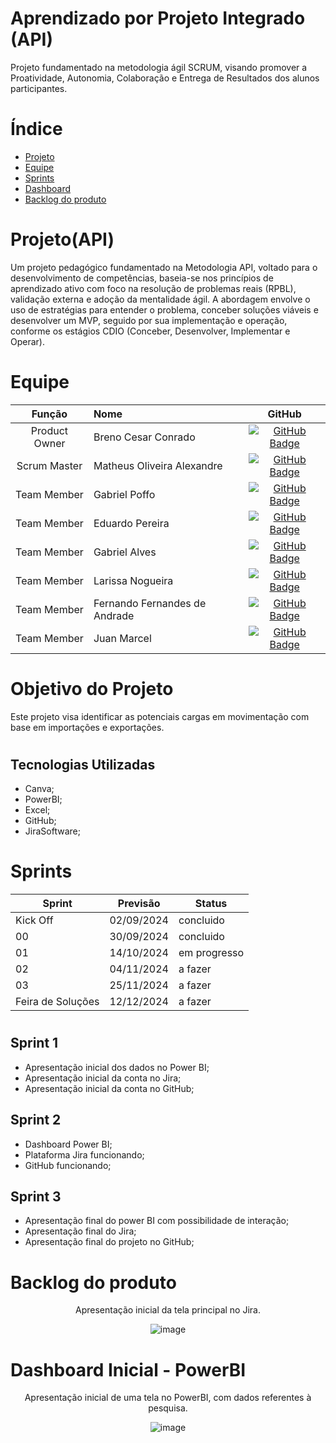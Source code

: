 # Aprendizado por Projeto Integrado (API)

Projeto fundamentado na metodologia ágil SCRUM, visando promover a Proatividade, Autonomia, Colaboração e Entrega de Resultados dos alunos participantes.

# Índice

* [Projeto](#Projeto-API)
* [Equipe](#equipe)
* [Sprints](#Sprints)
* [Dashboard](#Dashboard-PowerBI)
* [Backlog do produto](#Backlog-do-produto)


# Projeto(API) 
Um projeto pedagógico fundamentado na Metodologia API, voltado para o desenvolvimento de competências, baseia-se nos princípios de aprendizado ativo com foco na resolução de problemas reais (RPBL), validação externa e adoção da mentalidade ágil.
A abordagem envolve o uso de estratégias para entender o problema, conceber soluções viáveis e desenvolver um MVP, seguido por sua implementação e operação, conforme os estágios CDIO (Conceber, Desenvolver, Implementar e Operar).

# Equipe
|    Função     | Nome                                  |                                                                                                                                                      GitHub                                                                                                                                                      |
| :-----------: | :------------------------------------ | :-------------------------------------------------------------------------------------------------------------------------------------------------------------------------------------------------------------------------------------------------------------------------------------------------------------------------: |
| Product Owner | Breno Cesar Conrado|    [![GitHub Badge](https://img.shields.io/badge/GitHub-111217?style=flat-square&logo=github&logoColor=white)](https://github.com/BrenoConrado15)              |
| Scrum Master  | Matheus Oliveira Alexandre |     [![GitHub Badge](https://img.shields.io/badge/GitHub-111217?style=flat-square&logo=github&logoColor=white)](https://github.com/MatheusAlexandre1204)     |
| Team Member   | Gabriel Poffo              |        [![GitHub Badge](https://img.shields.io/badge/GitHub-111217?style=flat-square&logo=github&logoColor=white)](https://github.com/gabrielpoffo)        |
|  Team Member  | Eduardo Pereira                 |          [![GitHub Badge](https://img.shields.io/badge/GitHub-111217?style=flat-square&logo=github&logoColor=white)](https://github.com/ddoardo)        |
|  Team Member  | Gabriel Alves              |    [![GitHub Badge](https://img.shields.io/badge/GitHub-111217?style=flat-square&logo=github&logoColor=white)](https://github.com/gabrieltn16)   |
|  Team Member  | Larissa Nogueira   |          [![GitHub Badge](https://img.shields.io/badge/GitHub-111217?style=flat-square&logo=github&logoColor=white)](https://github.com/Larih13)          |
|  Team Member  | Fernando Fernandes de Andrade   |          [![GitHub Badge](https://img.shields.io/badge/GitHub-111217?style=flat-square&logo=github&logoColor=white)]( 0 )          |
|  Team Member  | Juan Marcel   |          [![GitHub Badge](https://img.shields.io/badge/GitHub-111217?style=flat-square&logo=github&logoColor=white)](https://github.com/Juanmarcelg )          |

# Objetivo do Projeto
Este projeto visa identificar as potenciais cargas em movimentação com base em importações e exportações.
#
## Tecnologias Utilizadas
* Canva;
* PowerBI;
* Excel;
* GitHub;
* JiraSoftware;

# Sprints

Sprint | Previsão | Status|
|------|--------|------|
|Kick Off | 02/09/2024 | concluido|
|00 | 30/09/2024 | concluido| 
|01|  14/10/2024| em progresso |
|02| 04/11/2024 | a fazer|
|03| 25/11/2024|a fazer |
|Feira de Soluções|12/12/2024 |a fazer |

#

## Sprint 1
* Apresentação inicial dos dados no Power BI;
* Apresentação inicial da conta no Jira;
* Apresentação inicial da conta no GitHub;

## Sprint 2
* Dashboard Power BI;
* Plataforma Jira funcionando;
* GitHub funcionando;

## Sprint 3 
* Apresentação final do power BI com possibilidade de interação;
* Apresentação final do Jira;
* Apresentação final do projeto no GitHub;

#

# Backlog do produto
  
<div align="center">
Apresentação inicial da tela principal no Jira.
 
![image](https://github.com/user-attachments/assets/90cf654b-b798-4ed9-b9e9-d012c49d9d7c)

</div>


# Dashboard Inicial - PowerBI

<div align="center">
Apresentação inicial de uma tela no PowerBI, com dados referentes à pesquisa.

![image](https://github.com/user-attachments/assets/ac3085f2-52a2-4665-a12b-f001138a9ba2)

</div>




